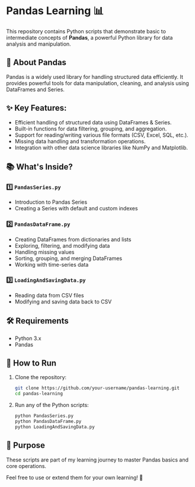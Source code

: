# Pandas Learning 📊  

This repository contains Python scripts that demonstrate basic to intermediate concepts of **Pandas**, a powerful Python library for data analysis and manipulation.  

## 📖 About Pandas  
Pandas is a widely used library for handling structured data efficiently. It provides powerful tools for data manipulation, cleaning, and analysis using DataFrames and Series.  

## ✨ Key Features:  
- Efficient handling of structured data using DataFrames & Series.  
- Built-in functions for data filtering, grouping, and aggregation.  
- Support for reading/writing various file formats (CSV, Excel, SQL, etc.).  
- Missing data handling and transformation operations.  
- Integration with other data science libraries like NumPy and Matplotlib.  

## 📚 What's Inside?  

### 1️⃣ `PandasSeries.py`  
- Introduction to Pandas Series  
- Creating a Series with default and custom indexes  

### 2️⃣ `PandasDataFrame.py`  
- Creating DataFrames from dictionaries and lists  
- Exploring, filtering, and modifying data  
- Handling missing values  
- Sorting, grouping, and merging DataFrames  
- Working with time-series data  

### 3️⃣ `LoadingAndSavingData.py`  
- Reading data from CSV files  
- Modifying and saving data back to CSV  

## 🛠️ Requirements  
- Python 3.x  
- Pandas  

## 🚀 How to Run  
1. Clone the repository:  
   ```bash
   git clone https://github.com/your-username/pandas-learning.git
   cd pandas-learning
2. Run any of the Python scripts:
    ```bash
    python PandasSeries.py
    python PandasDataFrame.py
    python LoadingAndSavingData.py

## 🎯 Purpose
These scripts are part of my learning journey to master Pandas basics and core operations.

Feel free to use or extend them for your own learning! 🚀
